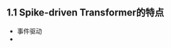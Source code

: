 ## 1.1 Spike-driven Transformer的特点
- 事件驱动
- 
<!--stackedit_data:
eyJoaXN0b3J5IjpbNzIwMTUyNDI4LDIwNzA2MDMyNl19
-->